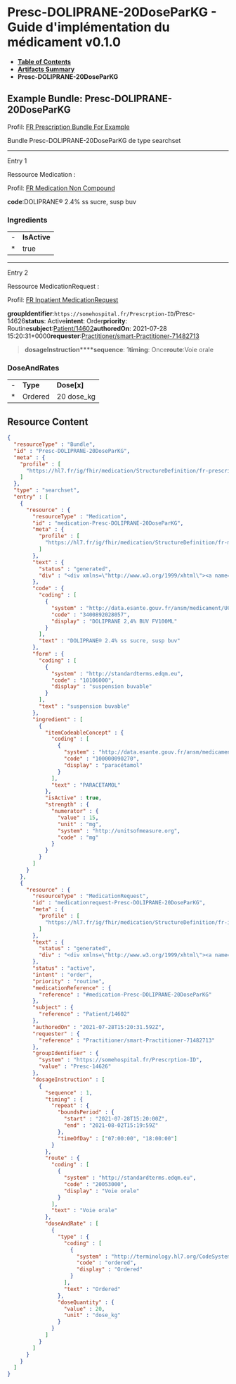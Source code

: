 # Presc-DOLIPRANE-20DoseParKG - Guide d'implémentation du médicament v0.1.0

* [**Table of Contents**](toc.md)
* [**Artifacts Summary**](artifacts.md)
* **Presc-DOLIPRANE-20DoseParKG**

## Example Bundle: Presc-DOLIPRANE-20DoseParKG

Profil: [FR Prescription Bundle For Example](StructureDefinition-fr-prescription-bundle-for-example.md)

Bundle Presc-DOLIPRANE-20DoseParKG de type searchset

-------

Entry 1

Ressource Medication :

> 

Profil: [FR Medication Non Compound](StructureDefinition-fr-medication-noncompound.md)

**code**:DOLIPRANE® 2.4% ss sucre, susp buv

### Ingredients

| | |
| :--- | :--- |
| - | **IsActive** |
| * | true |


-------

Entry 2

Ressource MedicationRequest :

> 

Profil: [FR Inpatient MedicationRequest](StructureDefinition-fr-inpatient-medicationrequest.md)

**groupIdentifier**:`https://somehospital.fr/Prescrption-ID`/Presc-14626**status**: Active**intent**: Order**priority**: Routine**subject**:[Patient/14602](Patient/14602)**authoredOn**: 2021-07-28 15:20:31+0000**requester**:[Practitioner/smart-Practitioner-71482713](Practitioner/smart-Practitioner-71482713)
> **dosageInstruction****sequence**: 1**timing**: Once**route**:Voie orale

### DoseAndRates

| | | |
| :--- | :--- | :--- |
| - | **Type** | **Dose[x]** |
| * | Ordered | 20 dose_kg |





## Resource Content

```json
{
  "resourceType" : "Bundle",
  "id" : "Presc-DOLIPRANE-20DoseParKG",
  "meta" : {
    "profile" : [
      "https://hl7.fr/ig/fhir/medication/StructureDefinition/fr-prescription-bundle-for-example"
    ]
  },
  "type" : "searchset",
  "entry" : [
    {
      "resource" : {
        "resourceType" : "Medication",
        "id" : "medication-Presc-DOLIPRANE-20DoseParKG",
        "meta" : {
          "profile" : [
            "https://hl7.fr/ig/fhir/medication/StructureDefinition/fr-medication-noncompound"
          ]
        },
        "text" : {
          "status" : "generated",
          "div" : "<div xmlns=\"http://www.w3.org/1999/xhtml\"><a name=\"Medication_medication-Presc-DOLIPRANE-20DoseParKG\"> </a><p class=\"res-header-id\"><b>Narratif généré : Médication medication-Presc-DOLIPRANE-20DoseParKG</b></p><a name=\"medication-Presc-DOLIPRANE-20DoseParKG\"> </a><a name=\"hcmedication-Presc-DOLIPRANE-20DoseParKG\"> </a><div style=\"display: inline-block; background-color: #d9e0e7; padding: 6px; margin: 4px; border: 1px solid #8da1b4; border-radius: 5px; line-height: 60%\"><p style=\"margin-bottom: 0px\"/><p style=\"margin-bottom: 0px\">Profil: <a href=\"StructureDefinition-fr-medication-noncompound.html\">FR Medication Non Compound</a></p></div><p><b>code</b>: <span title=\"Codes:{http://data.esante.gouv.fr/ansm/medicament/UCD 3400892028057}\">DOLIPRANE® 2.4% ss sucre, susp buv</span></p><p><b>form</b>: <span title=\"Codes:{http://standardterms.edqm.eu 10106000}\">suspension buvable</span></p><p><b style=\"color: maroon\">Exception Generating Narrative: Cannot invoke &quot;org.hl7.fhir.r5.renderers.utils.ResourceWrapper.has(String)&quot; because &quot;q&quot; is null </b></p></div>"
        },
        "code" : {
          "coding" : [
            {
              "system" : "http://data.esante.gouv.fr/ansm/medicament/UCD",
              "code" : "3400892028057",
              "display" : "DOLIPRANE 2,4% BUV FV100ML"
            }
          ],
          "text" : "DOLIPRANE® 2.4% ss sucre, susp buv"
        },
        "form" : {
          "coding" : [
            {
              "system" : "http://standardterms.edqm.eu",
              "code" : "10106000",
              "display" : "suspension buvable"
            }
          ],
          "text" : "suspension buvable"
        },
        "ingredient" : [
          {
            "itemCodeableConcept" : {
              "coding" : [
                {
                  "system" : "http://data.esante.gouv.fr/ansm/medicament/codeSMS",
                  "code" : "100000090270",
                  "display" : "paracétamol"
                }
              ],
              "text" : "PARACETAMOL"
            },
            "isActive" : true,
            "strength" : {
              "numerator" : {
                "value" : 15,
                "unit" : "mg",
                "system" : "http://unitsofmeasure.org",
                "code" : "mg"
              }
            }
          }
        ]
      }
    },
    {
      "resource" : {
        "resourceType" : "MedicationRequest",
        "id" : "medicationrequest-Presc-DOLIPRANE-20DoseParKG",
        "meta" : {
          "profile" : [
            "https://hl7.fr/ig/fhir/medication/StructureDefinition/fr-inpatient-medicationrequest"
          ]
        },
        "text" : {
          "status" : "generated",
          "div" : "<div xmlns=\"http://www.w3.org/1999/xhtml\"><a name=\"MedicationRequest_medicationrequest-Presc-DOLIPRANE-20DoseParKG\"> </a><p class=\"res-header-id\"><b>Narratif généré : PrescriptionMédicamenteuseTODO medicationrequest-Presc-DOLIPRANE-20DoseParKG</b></p><a name=\"medicationrequest-Presc-DOLIPRANE-20DoseParKG\"> </a><a name=\"hcmedicationrequest-Presc-DOLIPRANE-20DoseParKG\"> </a><div style=\"display: inline-block; background-color: #d9e0e7; padding: 6px; margin: 4px; border: 1px solid #8da1b4; border-radius: 5px; line-height: 60%\"><p style=\"margin-bottom: 0px\"/><p style=\"margin-bottom: 0px\">Profil: <a href=\"StructureDefinition-fr-inpatient-medicationrequest.html\">FR Inpatient MedicationRequest</a></p></div><p><b>status</b>: Active</p><p><b>intent</b>: Order</p><p><b>priority</b>: Routine</p><p><b>medication</b>: <code>#medication-Presc-DOLIPRANE-20DoseParKG</code></p><p><b>subject</b>: <a href=\"Patient/14602\">Patient/14602</a></p><p><b>authoredOn</b>: 2021-07-28 15:20:31+0000</p><p><b>requester</b>: <a href=\"Practitioner/smart-Practitioner-71482713\">Practitioner/smart-Practitioner-71482713</a></p><p><b>groupIdentifier</b>: <code>https://somehospital.fr/Prescrption-ID</code>/Presc-14626</p><blockquote><p><b>dosageInstruction</b></p><p><b>sequence</b>: 1</p><p><b>timing</b>: Once</p><p><b>route</b>: <span title=\"Codes:{http://standardterms.edqm.eu 20053000}\">Voie orale</span></p><h3>DoseAndRates</h3><table class=\"grid\"><tr><td style=\"display: none\">-</td><td><b>Type</b></td><td><b>Dose[x]</b></td></tr><tr><td style=\"display: none\">*</td><td><span title=\"Codes:{http://terminology.hl7.org/CodeSystem/dose-rate-type ordered}\">Ordered</span></td><td>20 dose_kg</td></tr></table></blockquote></div>"
        },
        "status" : "active",
        "intent" : "order",
        "priority" : "routine",
        "medicationReference" : {
          "reference" : "#medication-Presc-DOLIPRANE-20DoseParKG"
        },
        "subject" : {
          "reference" : "Patient/14602"
        },
        "authoredOn" : "2021-07-28T15:20:31.592Z",
        "requester" : {
          "reference" : "Practitioner/smart-Practitioner-71482713"
        },
        "groupIdentifier" : {
          "system" : "https://somehospital.fr/Prescrption-ID",
          "value" : "Presc-14626"
        },
        "dosageInstruction" : [
          {
            "sequence" : 1,
            "timing" : {
              "repeat" : {
                "boundsPeriod" : {
                  "start" : "2021-07-28T15:20:00Z",
                  "end" : "2021-08-02T15:19:59Z"
                },
                "timeOfDay" : ["07:00:00", "18:00:00"]
              }
            },
            "route" : {
              "coding" : [
                {
                  "system" : "http://standardterms.edqm.eu",
                  "code" : "20053000",
                  "display" : "Voie orale"
                }
              ],
              "text" : "Voie orale"
            },
            "doseAndRate" : [
              {
                "type" : {
                  "coding" : [
                    {
                      "system" : "http://terminology.hl7.org/CodeSystem/dose-rate-type",
                      "code" : "ordered",
                      "display" : "Ordered"
                    }
                  ],
                  "text" : "Ordered"
                },
                "doseQuantity" : {
                  "value" : 20,
                  "unit" : "dose_kg"
                }
              }
            ]
          }
        ]
      }
    }
  ]
}

```
